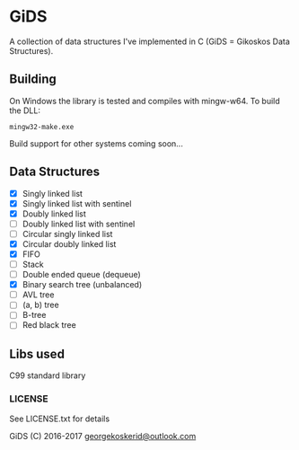 # GiDS

A collection of data structures I've implemented in C (GiDS = Gikoskos Data Structures).

## Building

On Windows the library is tested and compiles with mingw-w64. To build the DLL:

    mingw32-make.exe

Build support for other systems coming soon...

## Data Structures

- [x] Singly linked list
- [x] Singly linked list with sentinel
- [x] Doubly linked list
- [ ] Doubly linked list with sentinel
- [ ] Circular singly linked list
- [x] Circular doubly linked list
- [x] FIFO
- [ ] Stack
- [ ] Double ended queue (dequeue)
- [x] Binary search tree (unbalanced)
- [ ] AVL tree
- [ ] \(a, b\) tree
- [ ] B-tree
- [ ] Red black tree

## Libs used

C99 standard library

### LICENSE

See LICENSE.txt for details

GiDS (C) 2016-2017 <georgekoskerid@outlook.com>
